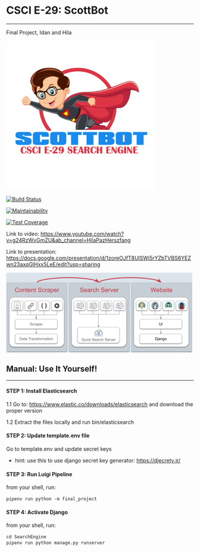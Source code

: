 # CSCI E-29: ScottBot 
***

Final Project, Idan and Hila

<img src="https://github.com/hip023/2021sp-final-project-idan-hila/blob/read_me/assets/scottbot.jpg?raw=true" alt="ScottBot" width="400"/>

[![Build Status](https://travis-ci.com/hip023/2021sp-final-project-idan-hila.svg?token=ystyYsaTfZ7QgRPbwMt6&branch=master)](https://travis-ci.com/hip023/2021sp-final-project-idan-hila)

[![Maintainability](https://api.codeclimate.com/v1/badges/583ebed631fbfeb3be9f/maintainability)](https://codeclimate.com/github/hip023/2021sp-final-project-idan-hila/maintainability)

[![Test Coverage](https://api.codeclimate.com/v1/badges/583ebed631fbfeb3be9f/test_coverage)](https://codeclimate.com/github/hip023/2021sp-final-project-idan-hila/test_coverage)


Link to video: https://www.youtube.com/watch?v=g24RzWvGmZU&ab_channel=HilaPazHerszfang

Link to presentation: https://docs.google.com/presentation/d/1zoreOJfT8UlSWi5rYZbTVBS6YEZwn23axqGlHxx5LeE/edit?usp=sharing 

<img src="https://github.com/hip023/2021sp-final-project-idan-hila/blob/read_me/assets/UML.png?raw=true" alt="UML" width="500"/>


## Manual: Use It Yourself!
***
#### STEP 1: Install Elasticsearch

1.1 Go to: https://www.elastic.co/downloads/elasticsearch and download the proper version

1.2 Extract the files locally and run bin/elasticsearch

#### STEP 2: Update template.env file
Go to template.env and update secret keys
* hint: use this to use django secret key generator: https://djecrety.ir/

#### STEP 3: Run Luigi Pipeline
from your shell, run: 

```
pipenv run python -m final_project
```

#### STEP 4: Activate Django
from your shell, run:

```
cd SearchEngine
pipenv run python manage.py runserver 
```

